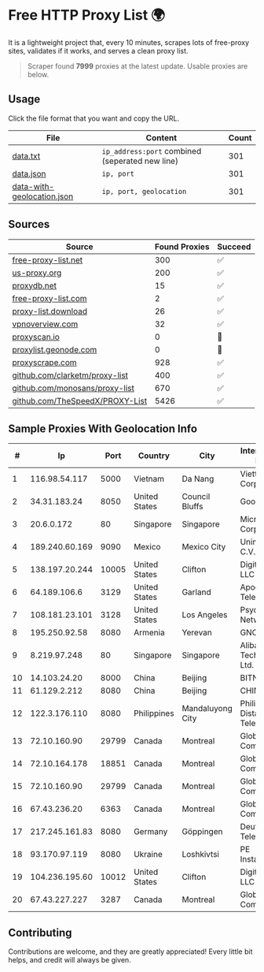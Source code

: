 
# Free HTTP Proxy List 🌍

It is a lightweight project that, every 10 minutes, scrapes lots of free-proxy sites, validates if it works, and serves a clean proxy list.


> Scraper found **7999** proxies at the latest update. Usable proxies are below.

## Usage

Click the file format that you want and copy the URL.


|File|Content|Count|
|----|-------|-----|
|[data.txt](https://raw.githubusercontent.com/themiralay/Proxy-List-World/master/data.txt)|`ip_address:port` combined (seperated new line)|301|
|[data.json](https://raw.githubusercontent.com/themiralay/Proxy-List-World/master/data.json)|`ip, port`|301|
|[data-with-geolocation.json](https://raw.githubusercontent.com/themiralay/Proxy-List-World/master/data-with-geolocation.json)|`ip, port, geolocation`|301|

## Sources

|Source|Found Proxies|Succeed|
|------|-------------|-------|
|[free-proxy-list.net](https://free-proxy-list.net)|300|✅|
|[us-proxy.org](https://www.us-proxy.org)|200|✅|
|[proxydb.net](http://proxydb.net)|15|✅|
|[free-proxy-list.com](https://free-proxy-list.com/?page=&port=&type%5B%5D=http&type%5B%5D=https&up_time=0&search=Search)|2|✅|
|[proxy-list.download](https://www.proxy-list.download/HTTP)|26|✅|
|[vpnoverview.com](https://vpnoverview.com/privacy/anonymous-browsing/free-proxy-servers)|32|✅|
|[proxyscan.io](https://www.proxyscan.io)|0|🚫|
|[proxylist.geonode.com](https://proxylist.geonode.com/api/proxy-list?limit=300&page=1&sort_by=lastChecked&sort_type=desc&protocols=http,https)|0|🚫|
|[proxyscrape.com](https://api.proxyscrape.com/v2/?request=displayproxies&protocol=http&timeout=10000&country=all&ssl=all&anonymity=all)|928|✅|
|[github.com/clarketm/proxy-list](https://raw.githubusercontent.com/clarketm/proxy-list/master/proxy-list-raw.txt)|400|✅|
|[github.com/monosans/proxy-list](https://raw.githubusercontent.com/monosans/proxy-list/main/proxies/http.txt)|670|✅|
|[github.com/TheSpeedX/PROXY-List](https://raw.githubusercontent.com/TheSpeedX/PROXY-List/master/http.txt)|5426|✅|


## Sample Proxies With Geolocation Info

|#|Ip|Port|Country|City|Internet Service Provider|
|-|--|----|-------|----|-------------------------|
|1|116.98.54.117|5000|Vietnam|Da Nang|Viettel Corporation|
|2|34.31.183.24|8050|United States|Council Bluffs|Google LLC|
|3|20.6.0.172|80|Singapore|Singapore|Microsoft Corporation|
|4|189.240.60.169|9090|Mexico|Mexico City|Uninet S.A. de C.V.|
|5|138.197.20.244|10005|United States|Clifton|DigitalOcean, LLC|
|6|64.189.106.6|3129|United States|Garland|Apogee Telecom Inc.|
|7|108.181.23.101|3128|United States|Los Angeles|Psychz Networks|
|8|195.250.92.58|8080|Armenia|Yerevan|GNC-Alfa CJSC|
|9|8.219.97.248|80|Singapore|Singapore|Alibaba (US) Technology Co., Ltd.|
|10|14.103.24.20|8000|China|Beijing|BITNET|
|11|61.129.2.212|8080|China|Beijing|CHINANET|
|12|122.3.176.110|8080|Philippines|Mandaluyong City|Philippine Long Distance Telephone Co.|
|13|72.10.160.90|29799|Canada|Montreal|GloboTech Communications|
|14|72.10.164.178|18851|Canada|Montreal|GloboTech Communications|
|15|72.10.160.90|29799|Canada|Montreal|GloboTech Communications|
|16|67.43.236.20|6363|Canada|Montreal|GloboTech Communications|
|17|217.245.161.83|8080|Germany|Göppingen|Deutsche Telekom AG|
|18|93.170.97.119|8080|Ukraine|Loshkivtsi|PE InstalTelecom|
|19|104.236.195.60|10012|United States|Clifton|DigitalOcean, LLC|
|20|67.43.227.227|3287|Canada|Montreal|GloboTech Communications|



## Contributing

Contributions are welcome, and they are greatly appreciated! Every
little bit helps, and credit will always be given.

